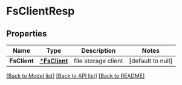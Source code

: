 # FsClientResp

## Properties
Name | Type | Description | Notes
------------ | ------------- | ------------- | -------------
**FsClient** | [***FsClient**](FSClient.md) | file storage client | [default to null]

[[Back to Model list]](../README.md#documentation-for-models) [[Back to API list]](../README.md#documentation-for-api-endpoints) [[Back to README]](../README.md)


